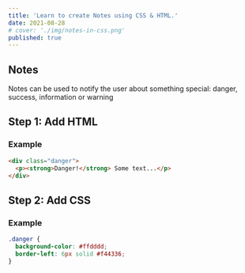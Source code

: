 ```yaml
---
title: 'Learn to create Notes using CSS & HTML.'
date: 2021-08-28
# cover: './img/notes-in-css.png'
published: true
---
```


## Notes

Notes can be used to notify the user about something special: danger, success, information or warning

## Step 1: Add HTML

### Example

```html
<div class="danger">
  <p><strong>Danger!</strong> Some text...</p>
</div>
```

## Step 2: Add CSS

### Example

```css
.danger {
  background-color: #ffdddd;
  border-left: 6px solid #f44336;
}
```

